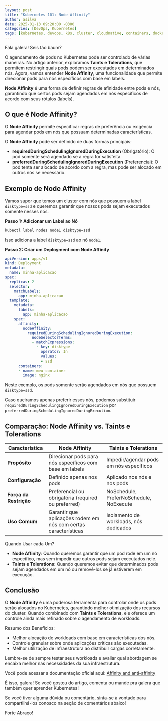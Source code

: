 ```yaml
---
layout: post
title: "Kubernetes 101: Node Affinity"
author: asilva
date: 2025-01-13 09:20:00 -0300
categories: [DevOps, Kubernetes]
tags: [kubernetes, devops, k8s, cluster, cloudnative, containers, docker, microservices]
---
```


Fala galera! Seis tão baum?

O agendamento de pods no Kubernetes pode ser controlado de várias maneiras. No artigo anterior, exploramos **Taints e Tolerations**, que permitem restringir quais pods podem ser executados em determinados nós. Agora, vamos entender **Node Affinity**, uma funcionalidade que permite direcionar pods para nós específicos com base em labels.

**Node Affinity** é uma forma de definir regras de afinidade entre pods e nós, garantindo que certos pods sejam agendados em nós específicos de acordo com seus rótulos (labels).

## **O que é Node Affinity?**

O **Node Affinity** permite especificar regras de preferência ou exigência para agendar pods em nós que possuam determinadas características.

O **Node Affinity** pode ser definido de duas formas principais:

- **requiredDuringSchedulingIgnoredDuringExecution** (Obrigatório): O pod somente será agendado se a regra for satisfeita.
- **preferredDuringSchedulingIgnoredDuringExecution** (Preferencial): O pod tenta ser alocado de acordo com a regra, mas pode ser alocado em outros nós se necessário.

## **Exemplo de Node Affinity**

Vamos supor que temos um cluster com nós que possuem a label `disktype=ssd` e queremos garantir que nossos pods sejam executados somente nesses nós.

**Passo 1: Adicionar um Label ao Nó**

````bash
kubectl label nodes node1 disktype=ssd
````

Isso adiciona a label `disktype=ssd` ao nó `node1`.

**Passo 2: Criar um Deployment com Node Affinity**

````yaml
apiVersion: apps/v1
kind: Deployment
metadata:
  name: minha-aplicacao
spec:
  replicas: 2
  selector:
    matchLabels:
      app: minha-aplicacao
  template:
    metadata:
      labels:
        app: minha-aplicacao
    spec:
      affinity:
        nodeAffinity:
          requiredDuringSchedulingIgnoredDuringExecution:
            nodeSelectorTerms:
            - matchExpressions:
              - key: disktype
                operator: In
                values:
                - ssd
      containers:
      - name: meu-container
        image: nginx
````

Neste exemplo, os pods somente serão agendados em nós que possuem `disktype=ssd`.

Caso queiramos apenas preferir esses nós, podemos substituir `requiredDuringSchedulingIgnoredDuringExecution` por `preferredDuringSchedulingIgnoredDuringExecution`.

## **Comparação: Node Affinity vs. Taints e Tolerations**

| **Característica**       | **Node Affinity**                                                | **Taints e Tolerations**                        |
|--------------------------|-----------------------------------------------------------------|-------------------------------------------------|
| **Propósito**            | Direcionar pods para nós específicos com base em labels          | Impedir/agendar pods em nós específicos          |
| **Configuração**          | Definido apenas nos pods                                         | Aplicado nos nós e nos pods                     |
| **Força da Restrição**   | Preferencial ou obrigatória (required ou preferred)             | NoSchedule, PreferNoSchedule, NoExecute         |
| **Uso Comum**            | Garantir que aplicações rodem em nós com certas características | Isolamento de workloads, nós dedicados          |

Quando Usar cada Um?

- **Node Affinity**: Quando queremos garantir que um pod rode em um nó específico, mas sem impedir que outros pods sejam executados nele.
- **Taints e Tolerations:** Quando queremos evitar que determinados pods sejam agendados em um nó ou removê-los se já estiverem em execução.

## **Conclusão**

O **Node Affinity** é uma poderosa ferramenta para controlar onde os pods serão alocados no Kubernetes, garantindo melhor otimização dos recursos do cluster. Quando combinado com **Taints e Tolerations**, ele oferece um controle ainda mais refinado sobre o agendamento de workloads.

Resumo dos Benefícios:

- Melhor alocação de workloads com base em características dos nós.
- Controle granular sobre onde aplicações críticas são executadas.
- Melhor utilização de infraestrutura ao distribuir cargas corretamente.

Lembre-se de sempre testar seus workloads e avaliar qual abordagem se encaixa melhor nas necessidades da sua infraestrutura.

Você pode acessar a documentação oficial aqui: <a href="https://kubernetes.io/docs/concepts/scheduling-eviction/assign-pod-node/#affinity-and-anti-affinity" target="_blank">Affinity and anti-affinity</a>

É isso, galera! Se você gostou do artigo, comenta ou mande pra galera que também quer aprender Kubernetes! 

Se você tiver alguma dúvida ou comentário, sinta-se à vontade para compartilhá-los conosco na seção de comentários abaixo!

Forte Abraço!
